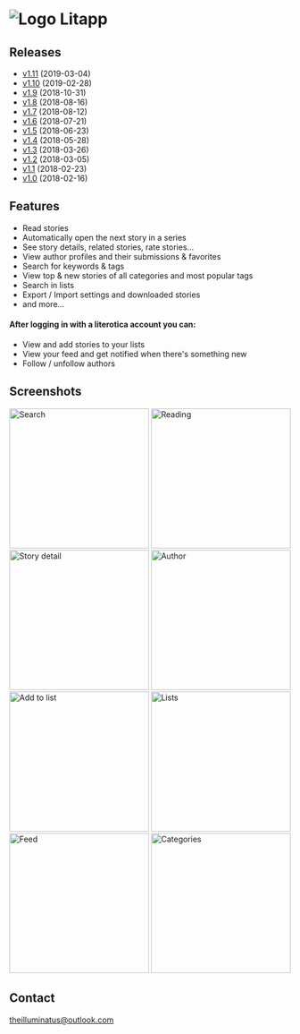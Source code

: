 
# ![Logo](https://theilluminatus.github.io/litapp/images/icon.png "Logo") Litapp

## Releases

- [v1.11](https://theilluminatus.github.io/litapp/releases/litapp-1.11.apk) (2019-03-04)
- [v1.10](https://theilluminatus.github.io/litapp/releases/litapp-1.10.apk) (2019-02-28)
- [v1.9](https://theilluminatus.github.io/litapp/releases/litapp-1.9.apk) (2018-10-31)
- [v1.8](https://theilluminatus.github.io/litapp/releases/litapp-1.8.apk) (2018-08-16)
- [v1.7](https://theilluminatus.github.io/litapp/releases/litapp-1.7.apk) (2018-08-12)
- [v1.6](https://theilluminatus.github.io/litapp/releases/litapp-1.6.apk) (2018-07-21)
- [v1.5](https://theilluminatus.github.io/litapp/releases/litapp-1.5.apk) (2018-06-23)
- [v1.4](https://theilluminatus.github.io/litapp/releases/litapp-1.4.apk) (2018-05-28)
- [v1.3](https://theilluminatus.github.io/litapp/releases/litapp-1.3.apk) (2018-03-26)
- [v1.2](https://theilluminatus.github.io/litapp/releases/litapp-1.2.apk) (2018-03-05)
- [v1.1](https://theilluminatus.github.io/litapp/releases/litapp-1.1.apk) (2018-02-23)
- [v1.0](https://theilluminatus.github.io/litapp/releases/litapp-1.0.apk) (2018-02-16)

## Features

- Read stories
- Automatically open the next story in a series
- See story details, related stories, rate stories...
- View author profiles and their submissions & favorites
- Search for keywords & tags
- View top & new stories of all categories and most popular tags
- Search in lists
- Export / Import settings and downloaded stories
- and more...

#### After logging in with a literotica account you can:

- View and add stories to your lists
- View your feed and get notified when there's something new
- Follow / unfollow authors

## Screenshots

<img alt="Search" title="Search" src="https://theilluminatus.github.io/litapp/images/search.jpg" width="250"> <img alt="Reading" title="Reading" src="https://theilluminatus.github.io/litapp/images/read.jpg" width="250"> <img alt="Story detail" title="Story detail" src="https://theilluminatus.github.io/litapp/images/detail.jpg" width="250"> <img alt="Author" title="Author" src="https://theilluminatus.github.io/litapp/images/author.jpg" width="250"> <img alt="Add to list" title="Add to list" src="https://theilluminatus.github.io/litapp/images/fav.jpg" width="250"> <img alt="Lists" title="Lists" src="https://theilluminatus.github.io/litapp/images/lists.jpg" width="250"> <img alt="Feed" title="Feed" src="https://theilluminatus.github.io/litapp/images/feed.jpg" width="250"> <img alt="Categories" title="Categories" src="https://theilluminatus.github.io/litapp/images/categories.jpg" width="250">

## Contact

[theilluminatus@outlook.com](mailto:theilluminatus@outlook.com)
